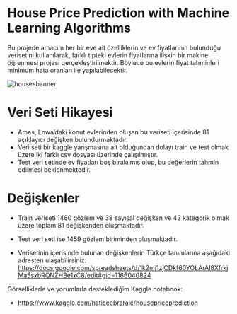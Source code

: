 # House Price Prediction with Machine Learning Algorithms

Bu projede amacım her bir eve ait özelliklerin ve ev fiyatlarının bulunduğu verisetini kullanılarak, farklı tipteki evlerin fiyatlarına ilişkin bir makine öğrenmesi 
projesi gerçekleştirilmektir. Böylece bu evlerin fiyat tahminleri minimum hata oranları ile yapılabilecektir.

![housesbanner](https://user-images.githubusercontent.com/87808313/127456962-81d2187f-9e9b-4423-90f7-aacd8420ffa0.png)





# Veri Seti Hikayesi
* Ames, Lowa’daki konut evlerinden oluşan bu veriseti içerisinde 81 açıklayıcı değişken bulundurmaktadır.
* Veri seti bir kaggle yarışmasına ait olduğundan dolayı train ve test olmak üzere iki farklı csv dosyası üzerinde çalışılmıştır.
* Test veri setinde ev fiyatları boş bırakılmış olup, bu değerlerin tahmin edilmesi beklenmektedir.

# Değişkenler
* Train veriseti 1460 gözlem ve 38 sayısal değişken ve 43 kategorik olmak üzere toplam 81 değişkenden oluşmaktadır.
* Test veri seti ise 1459 gözlem biriminden oluşmaktadır.

* Verisetinin içerisinde bulunan değişkenlerin Türkçe tanımlarına aşağıdaki adresten ulaşabilirsiniz:
https://docs.google.com/spreadsheets/d/1k2mj1zjCDkf60YOLArAI8XfrkjMa5sxbRQNZHBe1xC8/edit#gid=1166040824



Görselliklerle ve yorumlarla desteklediğim Kaggle notebook:
* https://www.kaggle.com/haticeebraralc/housepriceprediction
